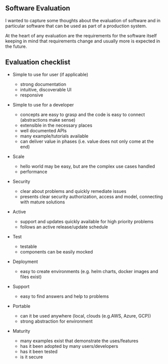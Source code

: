 ## Software Evaluation

I wanted to capture some thoughts about the evaluation of software and in particular software that can be used as part of a production system.

At the heart of any evaluation are the requirements for the software itself keeping in mind that requirements change and usually more is expected in the future.

Evaluation checklist 
--------------------

- Simple to use for user (if applicable)
  - strong documentation
  - intuitive, discoverable UI
  - responsive

- Simple to use for a developer
  - concepts are easy to grasp and the code is easy to connect (abstractions make sense)
  - extensible in the necessary places
  - well documented APIs
  - many example/tutorials available
  - can deliver value in phases (i.e. value does not only come at the end)

- Scale
  - hello world may be easy, but are the complex use cases handled
  - performance

- Security
  - clear about problems and quickly remediate issues
  - presents clear security authorization, access and model, connecting with mature solutions

- Active
  - support and updates quickly available for high priority problems
  - follows an active release/update schedule  

- Test
  - testable
  - components can be easily mocked

- Deployment
  - easy to create environments (e.g. helm charts, docker images and files exist)

- Support
  - easy to find answers and help to problems

- Portable
  - can it be used anywhere (local, clouds (e.g.AWS, Azure, GCP))
  - strong abstraction for environment

- Maturity
  - many examples exist that demonstrate the uses/features
  - has it been adopted by many users/developers
  - has it been tested
  - is it secure 

